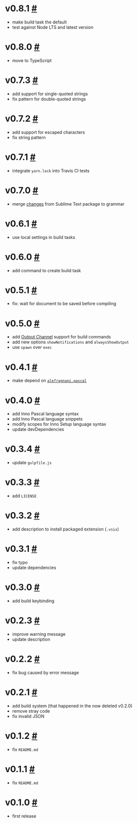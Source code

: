 # v0.8.1 [#](https://github.com/idleberg/vscode-innosetup/releases/tag/0.8.1)

- make build task the default
- test against Node LTS and latest version

# v0.8.0 [#](https://github.com/idleberg/vscode-innosetup/releases/tag/0.8.0)

- move to TypeScript

# v0.7.3 [#](https://github.com/idleberg/vscode-innosetup/releases/tag/0.7.3)

- add support for single-quoted strings
- fix pattern for double-quoted strings

# v0.7.2 [#](https://github.com/idleberg/vscode-innosetup/releases/tag/0.7.2)

- add support for escaped characters
- fix string pattern

# v0.7.1 [#](https://github.com/idleberg/vscode-innosetup/releases/tag/0.7.1)

- integrate `yarn.lock` into Travis CI tests

# v0.7.0 [#](https://github.com/idleberg/vscode-innosetup/releases/tag/0.7.0)

- merge [changes](https://github.com/idleberg/sublime-innosetup/releases/tag/st2-7.2.0) from Sublime Text package to grammar

# v0.6.1 [#](https://github.com/idleberg/vscode-innosetup/releases/tag/0.6.1)

- use local settings in build tasks

# v0.6.0 [#](https://github.com/idleberg/vscode-innosetup/releases/tag/0.6.0)

- add command to create build task

# v0.5.1 [#](https://github.com/idleberg/vscode-innosetup/releases/tag/0.5.1)

- fix: wait for document to be saved before compiling

# v0.5.0 [#](https://github.com/idleberg/vscode-innosetup/releases/tag/0.5.0)

- add [Output Channel](https://code.visualstudio.com/Docs/extensionAPI/vscode-api#OutputChannel) support for build commands
- add new options `showNotifications` and `alwaysShowOutput`
- use `spawn` over `exec`

# v0.4.1 [#](https://github.com/idleberg/vscode-innosetup/releases/tag/0.4.1)

- make depend on [`alefragnani.pascal`](https://marketplace.visualstudio.com/items?itemName=alefragnani.pascal)

# v0.4.0 [#](https://github.com/idleberg/vscode-innosetup/releases/tag/0.4.0)

- add Inno Pascal language syntax
- add Inno Pascal language snippets
- modify scopes for Inno Setup language syntax
- update devDependencies

# v0.3.4 [#](https://github.com/idleberg/vscode-innosetup/releases/tag/0.3.4)

- update `gulpfile.js`

# v0.3.3 [#](https://github.com/idleberg/vscode-innosetup/releases/tag/0.3.3)

- add `LICENSE`

# v0.3.2 [#](https://github.com/idleberg/vscode-innosetup/releases/tag/0.3.2)

- add description to install packaged extension (`.vsix`)

# v0.3.1 [#](https://github.com/idleberg/vscode-innosetup/releases/tag/0.3.1)

- fix typo
- update dependencies

# v0.3.0 [#](https://github.com/idleberg/vscode-innosetup/releases/tag/0.3.0)

- add build keybinding

# v0.2.3 [#](https://github.com/idleberg/vscode-innosetup/releases/tag/0.2.3)

- improve warning message
- update description

# v0.2.2 [#](https://github.com/idleberg/vscode-innosetup/releases/tag/0.2.2)

- fix bug caused by error message

# v0.2.1 [#](https://github.com/idleberg/vscode-innosetup/releases/tag/0.2.1)

- add build system (that happened in the now deleted v0.2.0)
- remove stray code
- fix invalid JSON

# v0.1.2 [#](https://github.com/idleberg/vscode-innosetup/releases/tag/0.1.2)

- fix `README.md`

# v0.1.1 [#](https://github.com/idleberg/vscode-innosetup/releases/tag/0.1.1)

- fix `README.md`

# v0.1.0 [#](https://github.com/idleberg/vscode-innosetup/releases/tag/0.1.0)

- first release

